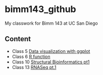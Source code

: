 # bimm143_github
My classwork for Bimm 143 at UC San Diego

## Content
 - Class 5 [Data visualization with ggplot](https://github.com/Kec012/bimm143_github/tree/main/Class%204)
 - Class 6 [R function](https://github.com/Kec012/bimm143_github/tree/main/Class%206%3A%20R%20code)
 - Class 10 [Structural Bioinformatics pt1](Class10/class10.md)
 - Class 13 [RNASeq pt.1]()

